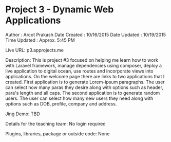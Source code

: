 # Project 3 - Dynamic Web Applications

Author       : Arcot Prakash
Date Created : 10/16/2015
Date Updated : 10/19/2015
Time Updated : Approx. 5:45 PM

Live URL:
p3.approjects.me

Description:
This is project #3 focused on helping me learn how to work with Laravel framework, manage dependencies using composer, deploy a live application to digital ocean, use routes and incorporate views into applications.  On the welcome page there are links to two applications that I created.  First application is to generate Lorem-ipsum paragraphs.  The user can select how many paras they desire along with options such as header, para's length and all caps.  The second application is to generate random users.  The user can select how many new users they need along with options such as DOB, profile, company and address.

Jing Demo: TBD

Details for the teaching team:
No login required

Plugins, libraries, package or outside code:
None
